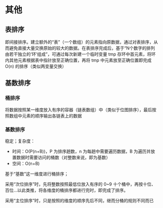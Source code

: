# 其他

## 表排序

即间接排序。建立额外的“表”（一个数组）的元素指向原数据，通过对表排序，从而避免直接大量交换原始的较大的数据。在表排序完成后，基于“N个数字的排列由若干独立的‘环’组成”，可通过每次新建一个临时变量 tmp 存环中首元素，将环内其他元素根据表中指针放至正确位置，再将 tmp 中元素放至正确位置即完成 O(n) 的排序（类似两变量交换）

## 基数排序

### 桶排序

将数据按照某一维度放入有序的容器（链表数组）中（类似于位图排序），最后按照数组中元素的顺序输出各链表上的数据

### 基数排序

稳定；复杂度：
* 时间：O(P(n+B))，P 为排序趟数，n 为每趟中需要遍历数据，B 为遍历并放置数据时需要访问的桶数（对整数来说，即为基数）
* 空间：O(n+B)

基于“基数”这一维度进行桶排序；

采用“次位排序”时，先将整数按照最低位放入有序的 0~9 十个桶中，再按十位、百位...以此类推，将各维度的桶排序都进行完时，即完成了排序。

采用“主位排序”时，只是按照的维度的顺序先后不同，继而分桶的规则不同而已